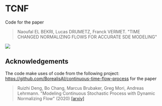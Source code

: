 # TCNF
Code for the paper
> Naoufal EL BEKRI, Lucas DRUMETZ, Franck VERMET. "TIME CHANGED NORMALIZING FLOWS FOR ACCURATE SDE MODELING"
> 
![](tcnf_overview_git.png)


## Acknowledgements

The code make uses of code from the following project:
https://github.com/BorealisAI/continuous-time-flow-process
for the paper
> Ruizhi Deng, Bo Chang, Marcus Brubaker, Greg Mori, Andreas Lehrmann. "Modeling Continuous Stochastic Process with Dynamic Normalizing Flow" (2020)
[[arxiv]](https://arxiv.org/pdf/2002.10516.pdf)